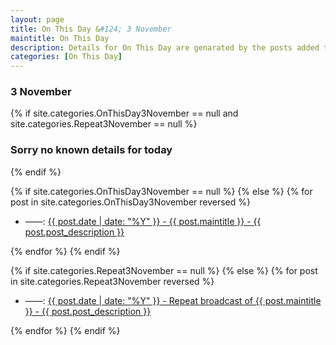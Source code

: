 ```yaml
---
layout: page
title: On This Day &#124; 3 November
maintitle: On This Day
description: Details for On This Day are genarated by the posts added to the website so the content is subject to changes/updates over time.
categories: [On This Day]
---
```


<h3>3 November</h3>

{% if site.categories.OnThisDay3November == null and site.categories.Repeat3November == null %}
  <h3>Sorry no known details for today</h3>
{% endif %}

{% if site.categories.OnThisDay3November == null %}
{% else %}
{% for post in site.categories.OnThisDay3November reversed %}
<ul>
<li> ——: <a href="{{ post.url }}">{{ post.date | date: "%Y" }} - {{ post.maintitle }} - {{ post.post_description }}</a></li>
</ul>
{% endfor %}
{% endif %}

{% if site.categories.Repeat3November == null %}
{% else %}
{% for post in site.categories.Repeat3November reversed %}
<ul>
<li> ——: <a href="{{ post.url }}">{{ post.date | date: "%Y" }} - Repeat broadcast of {{ post.maintitle }} - {{ post.post_description }}</a></li>
</ul>
{% endfor %}
{% endif %}
